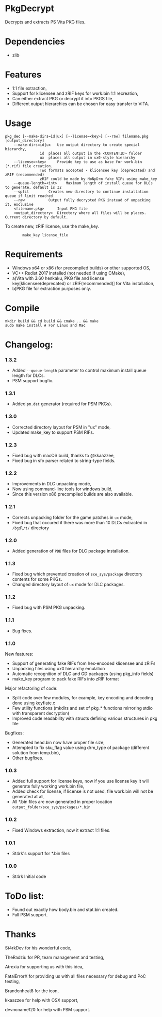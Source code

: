 # PkgDecrypt
Decrypts and extracts PS Vita PKG files.

# Dependencies
* zlib

# Features
* 1:1 file extraction,
* Support for klicensee and zRIF keys for work.bin 1:1 recreation,
* Can either extract PKG or decrypt it into PKGS file,
* Different output hierarchies can be chosen for easy transfer to VITA.

# Usage
```
pkg_dec [--make-dirs=id|ux] [--license=<key>] [--raw] filename.pkg [output_directory]
	--make-dirs=id|ux	Use output directory to create special hierarchy,
				id	places all output in the <CONTENTID> folder
				ux	places all output in ux0-style hierarchy
	--license=<key>		Provide key to use as base for work.bin (*.rif) file creation.
				Two formats accepted - klicensee key (deprecated) and zRIF (recommended)
				zRIF could be made by NoNpDrm fake RIFs using make_key
	--queue-length=<int>	Maximum length of install queue for DLCs to generate, default is 32
	--split			Creates new directory to continue installation queue if limit reached
	--raw			Output fully decrypted PKG instead of unpacking it, exclusive
	<filename.pkg>		Input PKG file
	<output_directory>	Directory where all files will be places. Current directory by default.
```
To create new, zRIF license, use the make_key.

```
        make_key license_file
```


# Requirements
* Windows x64 or x86 (for precompiled builds) or other supported OS,
* VC++ Redist 2017 installed (not needed if using CMake),
* a)Vita with 3.60 henkaku, PKG file and license key[klicensee(deprecated) or zRIF(recommended)] for Vita installation,
* b)PKG file for extraction purposes only.

# Compile

```
mkdir build && cd build && cmake .. && make
sudo make install # For Linux and Mac
```

# Changelog:
### 1.3.2
* Added `--queue-length` parameter to control maximum install queue length for DLCs.
* PSM support bugfix.
### 1.3.1
* Added `pm.dat` generator (required for PSM PKGs).
### 1.3.0
* Corrected directory layout for PSM in "ux" mode,
* Updated make_key to support PSM RIFs.
### 1.2.3
* Fixed bug with macOS build, thanks to @kkaazzee,
* Fixed bug in sfo parser related to string-type fields.
### 1.2.2
* Improvements in DLC unpacking mode,
* Now using command-line tools for windows build,
* Since this version x86 precompiled builds are also available.
### 1.2.1
* Corrects unpacking folder for the game patches in `ux` mode,
* Fixed bug that occured if there was more than 10 DLCs extracted in `/bgdl/t/` directory
### 1.2.0
* Added generation of `PDB` files for DLC package installation.
### 1.1.3
* Fixed bug which prevented creation of `sce_sys/package` directory contents for some PKGs.
* Changed directory layout of `ux` mode for DLC packages.
### 1.1.2
* Fixed bug with PSM PKG unpacking.
### 1.1.1
* Bug fixes.
### 1.1.0
New features:
- Support of generating fake RIFs from hex-encoded klicensee and zRIFs
- Unpacking files using ux0 hierarchy emulation
- Automatic recognition of DLC and GD packages (using pkg_info fields)
- make_key program to pack fake RIFs into zRIF format

Major refactoring of code:
- Split code over few modules, for example, key encoding and decoding done using keyflate.c
- Few utility functions (mkdirs and set of pkg_* functions mirroring stdio with transparent decryption)
- Improved code readability with structs defining various structures in pkg file

Bugfixes:
- Generated head.bin now have proper file size,
- Attempted to fix sku_flag value using drm_type of package (different solution from temp.bin),
- Other bugfixes.
### 1.0.3
* Added full support for license keys, now if you use license key it will generate fully working work.bin file,
* Added check for license, if license is not used, file work.bin will not be generated at all,
* All *.bin files are now generated in proper location `output_folder/sce_sys/packages/*.bin`
### 1.0.2
* Fixed Windows extraction, now it extract 1:1 files.
### 1.0.1
* St4rk's support for *.bin files
### 1.0.0
* St4rk Initial code

# ToDo list:
* Found out exactly how body.bin and stat.bin created.
* Full PSM support.

# Thanks
St4rkDev for his wonderful code,

TheRadziu for PR, team management and testing,

Atrexia for supporting us with this idea, 

FatalErrorX for providing us with all files necessary for debug and PoC testing,

Brandonheat8 for the icon,

kkaazzee for help with OSX support,

devnoname120 for help with PSM support.